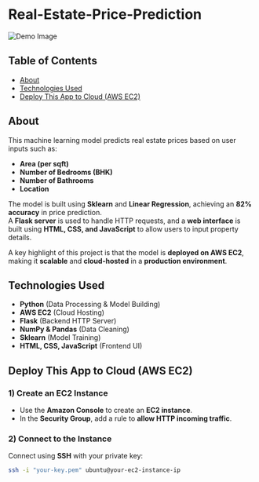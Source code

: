 # Real-Estate-Price-Prediction  
![Demo Image](demo_image.png)

## Table of Contents  
- [About](#about)  
- [Technologies Used](#technologies-used)  
- [Deploy This App to Cloud (AWS EC2)](#deploy-this-app-to-cloud-aws-ec2)

## About  
This machine learning model predicts real estate prices based on user inputs such as:  
- **Area (per sqft)**  
- **Number of Bedrooms (BHK)**  
- **Number of Bathrooms**  
- **Location**  

The model is built using **Sklearn** and **Linear Regression**, achieving an **82% accuracy** in price prediction.  
A **Flask server** is used to handle HTTP requests, and a **web interface** is built using **HTML, CSS, and JavaScript** to allow users to input property details.  

A key highlight of this project is that the model is **deployed on AWS EC2**, making it **scalable** and **cloud-hosted** in a **production environment**.  

## Technologies Used  
- **Python** (Data Processing & Model Building)  
- **AWS EC2** (Cloud Hosting)  
- **Flask** (Backend HTTP Server)  
- **NumPy & Pandas** (Data Cleaning)  
- **Sklearn** (Model Training)  
- **HTML, CSS, JavaScript** (Frontend UI)  

## Deploy This App to Cloud (AWS EC2)

### 1) Create an EC2 Instance  
- Use the **Amazon Console** to create an **EC2 instance**.  
- In the **Security Group**, add a rule to **allow HTTP incoming traffic**.  

### 2) Connect to the Instance  
Connect using **SSH** with your private key:  
```sh
ssh -i "your-key.pem" ubuntu@your-ec2-instance-ip
